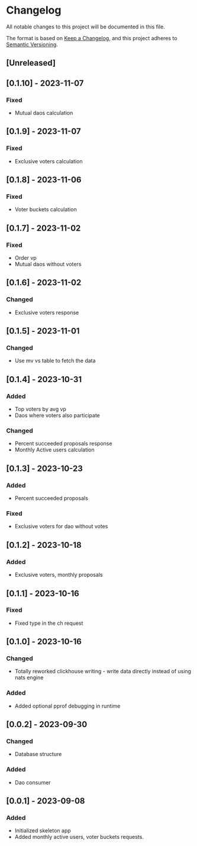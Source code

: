 # Changelog

All notable changes to this project will be documented in this file.

The format is based on [Keep a Changelog](https://keepachangelog.com/en/1.0.0/), and this project adheres
to [Semantic Versioning](https://semver.org/spec/v2.0.0.html).

## [Unreleased]

## [0.1.10] - 2023-11-07

### Fixed
- Mutual daos calculation

## [0.1.9] - 2023-11-07

### Fixed
- Exclusive voters calculation

## [0.1.8] - 2023-11-06

### Fixed
- Voter buckets calculation

## [0.1.7] - 2023-11-02

### Fixed
- Order vp
- Mutual daos without voters

## [0.1.6] - 2023-11-02

### Changed
- Exclusive voters response

## [0.1.5] - 2023-11-01

### Changed
- Use mv vs table to fetch the data

## [0.1.4] - 2023-10-31

### Added
- Top voters by avg vp
- Daos where voters also participate

### Changed
- Percent succeeded proposals response
- Monthly Active users calculation

## [0.1.3] - 2023-10-23

### Added
- Percent succeeded proposals

### Fixed
- Exclusive voters for dao without votes

## [0.1.2] - 2023-10-18

### Added
- Exclusive voters, monthly proposals

## [0.1.1] - 2023-10-16

### Fixed
- Fixed type in the ch request

## [0.1.0] - 2023-10-16

### Changed
- Totally reworked clickhouse writing - write data directly instead of using nats engine

### Added
- Added optional pprof debugging in runtime

## [0.0.2] - 2023-09-30

### Changed
- Database structure

### Added
- Dao consumer

## [0.0.1] - 2023-09-08

### Added
- Initialized skeleton app 
- Added monthly active users, voter buckets requests.
